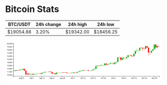 # Bitcoin Stats

BTC/USDT|24h change|24h high|24h low|
|---|---|---|---|
|$19054.88|3.20%|$19342.00|$18456.25|

<img src="./chart.svg">
